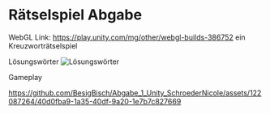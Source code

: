 # Rätselspiel Abgabe #

WebGL Link: 
https://play.unity.com/mg/other/webgl-builds-386752
ein Kreuzworträtselspiel

Lösungswörter
![Lösungswörter](https://github.com/BesigBisch/Abgabe_1_Unity_SchroederNicole/assets/122087264/11c4620b-e65d-45b2-b266-db861cb91354)

Gameplay


https://github.com/BesigBisch/Abgabe_1_Unity_SchroederNicole/assets/122087264/40d0fba9-1a35-40df-9a20-1e7b7c827669

